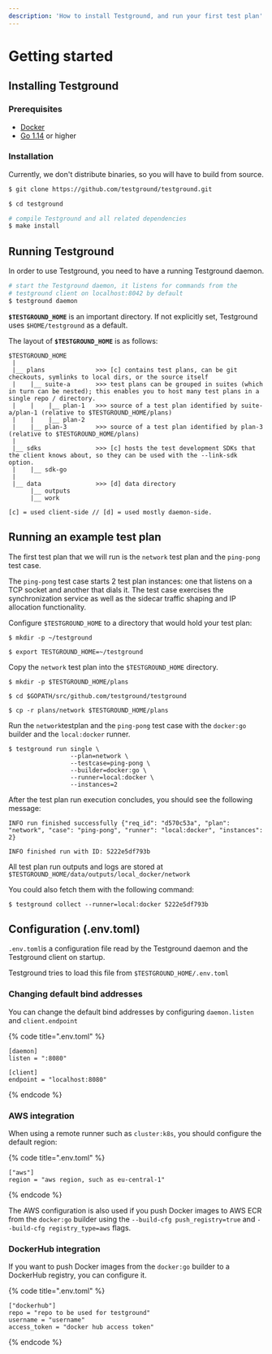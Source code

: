 ```yaml
---
description: 'How to install Testground, and run your first test plan'
---
```


# Getting started

## Installing Testground

### Prerequisites

* [Docker](https://www.docker.com/products/docker-desktop)
* [Go 1.14](https://golang.org/) or higher

### Installation

Currently, we don't distribute binaries, so you will have to build from source.

```bash
$ git clone https://github.com/testground/testground.git

$ cd testground

# compile Testground and all related dependencies
$ make install
```

## Running Testground

In order to use Testground, you need to have a running Testground daemon.

```bash
# start the Testground daemon, it listens for commands from the
# testground client on localhost:8042 by default
$ testground daemon
```

**`$TESTGROUND_HOME`** is an important directory. If not explicitly set, Testground uses `$HOME/testground` as a default.

The layout of **`$TESTGROUND_HOME`** is as follows:

```text
$TESTGROUND_HOME
 |
 |__ plans              >>> [c] contains test plans, can be git checkouts, symlinks to local dirs, or the source itself
 |    |__ suite-a       >>> test plans can be grouped in suites (which in turn can be nested); this enables you to host many test plans in a single repo / directory.
 |    |    |__ plan-1   >>> source of a test plan identified by suite-a/plan-1 (relative to $TESTGROUND_HOME/plans) 
 |    |    |__ plan-2
 |    |__ plan-3        >>> source of a test plan identified by plan-3 (relative to $TESTGROUND_HOME/plans)
 |
 |__ sdks               >>> [c] hosts the test development SDKs that the client knows about, so they can be used with the --link-sdk option.
 |    |__ sdk-go
 |
 |__ data               >>> [d] data directory  
      |__ outputs
      |__ work
 
[c] = used client-side // [d] = used mostly daemon-side.
```

## Running an example test plan

The first test plan that we will run is the `network` test plan and the `ping-pong` test case.

The `ping-pong` test case starts 2 test plan instances: one that listens on a TCP socket and another that dials it. The test case exercises the synchronization service as well as the sidecar traffic shaping and IP allocation functionality.

Configure `$TESTGROUND_HOME` to a directory that would hold your test plan:

```
$ mkdir -p ~/testground

$ export TESTGROUND_HOME=~/testground
```

Copy the `network` test plan into the `$TESTGROUND_HOME` directory.

```
$ mkdir -p $TESTGROUND_HOME/plans

$ cd $GOPATH/src/github.com/testground/testground

$ cp -r plans/network $TESTGROUND_HOME/plans
```

Run the `network`testplan and the `ping-pong` test case with the `docker:go` builder and the `local:docker` runner.

```
$ testground run single \
                 --plan=network \
                 --testcase=ping-pong \
                 --builder=docker:go \
                 --runner=local:docker \
                 --instances=2
```

After the test plan run execution concludes, you should see the following message:

```
INFO run finished successfully {"req_id": "d570c53a", "plan": "network", "case": "ping-pong", "runner": "local:docker", "instances": 2}

INFO finished run with ID: 5222e5df793b
```

All test plan run outputs and logs are stored at `$TESTGROUND_HOME/data/outputs/local_docker/network`

You could also fetch them with the following command:

```
$ testground collect --runner=local:docker 5222e5df793b
```

## Configuration \(.env.toml\)

`.env.toml`is a configuration file read by the Testground daemon and the Testground client on startup.

Testground tries to load this file from `$TESTGROUND_HOME/.env.toml`

### Changing default bind addresses

You can change the default bind addresses by configuring `daemon.listen` and `client.endpoint`

{% code title=".env.toml" %}
```text
[daemon]
listen = ":8080"

[client]
endpoint = "localhost:8080"
```
{% endcode %}

### AWS integration

When using a remote runner such as `cluster:k8s`, you should configure the default region:

{% code title=".env.toml" %}
```text
["aws"]
region = "aws region, such as eu-central-1"
```
{% endcode %}

The AWS configuration is also used if you push Docker images to AWS ECR from the `docker:go` builder using the `--build-cfg push_registry=true` and `--build-cfg registry_type=aws` flags.

### DockerHub integration

If you want to push Docker images from the `docker:go` builder to a DockerHub registry, you can configure it.

{% code title=".env.toml" %}
```text
["dockerhub"]
repo = "repo to be used for testground"
username = "username"
access_token = "docker hub access token"
```
{% endcode %}




